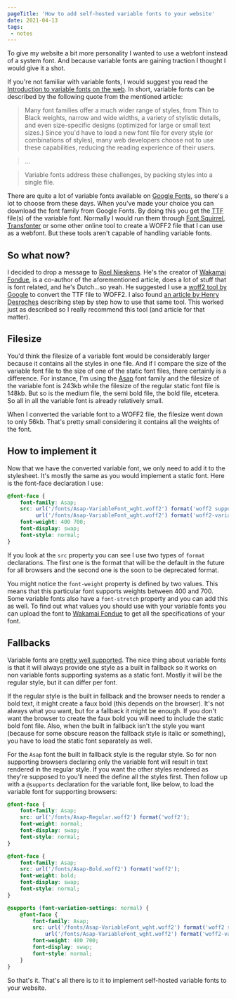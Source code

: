 ```yaml
---
pageTitle: 'How to add self-hosted variable fonts to your website'
date: 2021-04-13
tags:
 - notes
---
```

To give my website a bit more personality I wanted to use a webfont instead of a system font. And because variable fonts are gaining traction I thought I would give it a shot. 

If you're not familiar with variable fonts, I would suggest you read the [Introduction to variable fonts on the web](https://web.dev/variable-fonts/). In short, variable fonts can be described by the following quote from the mentioned article:

> Many font families offer a much wider range of styles, from Thin to Black weights, narrow and wide widths, a variety of stylistic details, and even size-specific designs (optimized for large or small text sizes.) Since you'd have to load a new font file for every style (or combinations of styles), many web developers choose not to use these capabilities, reducing the reading experience of their users.

> ...

> Variable fonts address these challenges, by packing styles into a single file.

There are quite a lot of variable fonts available on [Google Fonts](https://fonts.google.com/?vfonly=true), so there's a lot to choose from these days. When you've made your choice you can download the font family from Google Fonts. By doing this you get the <abbr title="True Type Font">TTF</abbr> file(s) of the variable font. Normally I would run them through [Font Squirrel](https://www.fontsquirrel.com/), [Transfonter](https://transfonter.org/) or some other online tool to create a WOFF2 file that I can use as a webfont. But these tools aren't capable of handling variable fonts.

## So what now?

I decided to drop a message to [Roel Nieskens](https://twitter.com/PixelAmbacht). He's the creator of [Wakamai Fondue](https://wakamaifondue.com/), is a co-author of the aforementioned article, does a lot of stuff that is font related, and he's Dutch...so yeah. He suggested I use a [woff2 tool by Google](https://github.com/google/woff2) to convert the TTF file to WOFF2. I also found [an article by Henry Desroches](https://henry.codes/writing/how-to-convert-variable-ttf-font-files-to-woff2/) describing step by step how to use that same tool. This worked just as described so I really recommend this tool (and article for that matter).

## Filesize

You'd think the filesize of a variable font would be considerably larger because it contains all the styles in one file. And if I compare the size of the variable font file to the size of one of the static font files, there certainly is a difference. For instance, I'm using the [Asap](https://fonts.google.com/specimen/Asap) font family and the filesize of the variable font is 243kb while the filesize of the regular static font file is 148kb. But so is the medium file, the semi bold file, the bold file, etcetera. So all in all the variable font is already relatively small.

When I converted the variable font to a WOFF2 file, the filesize went down to only 56kb. That's pretty small considering it contains all the weights of the font.

## How to implement it

Now that we have the converted variable font, we only need to add it to the stylesheet. It's mostly the same as you would implement a static font. Here is the font-face declaration I use:
``` css
@font-face {
    font-family: Asap;
    src: url('/fonts/Asap-VariableFont_wght.woff2') format('woff2 supports variations'),
         url('/fonts/Asap-VariableFont_wght.woff2') format('woff2-variations');
    font-weight: 400 700;
    font-display: swap;
    font-style: normal;
}
```
If you look at the `src` property you can see I use two types of `format` declarations. The first one is the format that will be the default in the future for all browsers and the second one is the soon to be deprecated format.

You might notice the `font-weight` property is defined by two values. This means that this particular font supports weights between 400 and 700. Some variable fonts also have a `font-stretch` property and you can add this as well. To find out what values you should use with your variable fonts you can upload the font to [Wakamai Fondue](https://wakamaifondue.com/) to get all the specifications of your font.

## Fallbacks

Variable fonts are [pretty well supported](https://caniuse.com/variable-fonts). The nice thing about variable fonts is that it will always provide one style as a built in fallback so it works on non variable fonts supporting systems as a static font. Mostly it will be the regular style, but it can differ per font.

If the regular style is the built in fallback and the browser needs to render a bold text, it might create a faux bold (this depends on the browser). It's not always what you want, but for a fallback it might be enough. If you don't want the browser to create the faux bold you will need to include the static bold font file. Also, when the built in fallback isn't the style you want (because for some obscure reason the fallback style is italic or something), you have to load the static font separately as well. 

For the `Asap` font the built in fallback style is the regular style. So for non supporting browsers declaring only the variable font will result in text rendered in the regular style. If you want the other styles rendered as they're supposed to you'll need the define all the styles first. Then follow up with a `@supports` declaration for the variable font, like below, to load the variable font for supporting browsers:
``` css
@font-face {
    font-family: Asap;
    src: url('/fonts/Asap-Regular.woff2') format('woff2');
    font-weight: normal;
    font-display: swap;
    font-style: normal;
}

@font-face {
    font-family: Asap;
    src: url('/fonts/Asap-Bold.woff2') format('woff2');
    font-weight: bold;
    font-display: swap;
    font-style: normal;
}

@supports (font-variation-settings: normal) {
    @font-face {
        font-family: Asap;
        src: url('/fonts/Asap-VariableFont_wght.woff2') format('woff2 supports variations'),
            url('/fonts/Asap-VariableFont_wght.woff2') format('woff2-variations');
        font-weight: 400 700;
        font-display: swap;
        font-style: normal;
    }
}
```

So that's it. That's all there is to it to implement self-hosted variable fonts to your website.